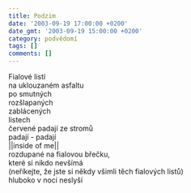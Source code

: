 ```yaml
---
title: Podzim
date: '2003-09-19 17:00:00 +0200'
date_gmt: '2003-09-19 15:00:00 +0200'
category: podvědomí
tags: []
comments: []
---
```


<p>Fialové listí<br>na uklouzaném asfaltu<br>po smutných<br>rozšlapaných<br>zablácených<br>listech<br>červené padají ze stromů <br>padají - padají<br>||inside of me||<br>rozdupané na fialovou břečku,<br>které si nikdo nevšímá<br>(neříkejte, že jste si někdy všimli těch fialových listů)<br>hluboko v noci neslyší</p>
